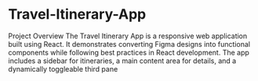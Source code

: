 # Travel-Itinerary-App
Project Overview The Travel Itinerary App is a responsive web application built using React. It demonstrates converting Figma designs into functional components while following best practices in React development. The app includes a sidebar for itineraries, a main content area for details, and a dynamically toggleable third pane
